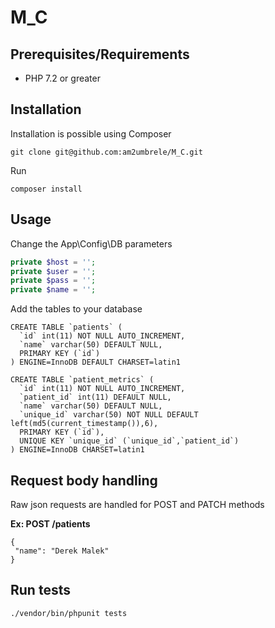 # M_C

## Prerequisites/Requirements

- PHP 7.2 or greater



## Installation

Installation is possible using Composer

```
git clone git@github.com:am2umbrele/M_C.git
```
Run
```
composer install
```

## Usage

Change the App\Config\DB parameters

```php
private $host = '';
private $user = '';
private $pass = '';
private $name = '';
```

Add the tables to your database

```
CREATE TABLE `patients` (
  `id` int(11) NOT NULL AUTO_INCREMENT,
  `name` varchar(50) DEFAULT NULL,
  PRIMARY KEY (`id`)
) ENGINE=InnoDB DEFAULT CHARSET=latin1

CREATE TABLE `patient_metrics` (
  `id` int(11) NOT NULL AUTO_INCREMENT,
  `patient_id` int(11) DEFAULT NULL,
  `name` varchar(50) DEFAULT NULL,
  `unique_id` varchar(50) NOT NULL DEFAULT left(md5(current_timestamp()),6),
  PRIMARY KEY (`id`),
  UNIQUE KEY `unique_id` (`unique_id`,`patient_id`)
) ENGINE=InnoDB CHARSET=latin1
```

## Request body handling

Raw json requests are handled for POST and PATCH methods

**Ex: POST /patients**

```
{
 "name": "Derek Malek"
}
```

## Run tests

```
./vendor/bin/phpunit tests
```


